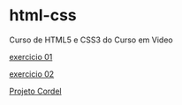 # html-css
 Curso de HTML5 e CSS3 do Curso em Video

 <a href="https://gabriel-melo-2008.github.io/html-css/exercicios/ex001/index.html">exercicio 01</a>

 <a href="https://gabriel-melo-2008.github.io/html-css/exercicios/ex002/index.html">exercicio 02</a>

  <a href="https://gabriel-melo-2008.github.io/projeto-cordel/">Projeto Cordel </a>
